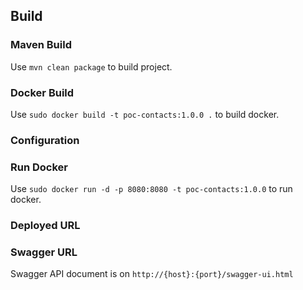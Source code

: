 ## Build

### Maven Build

Use `mvn clean package` to build project.


### Docker Build

Use `sudo docker build -t poc-contacts:1.0.0 .` to build docker.


### Configuration


### Run Docker

Use `sudo docker run -d -p 8080:8080 -t poc-contacts:1.0.0` to run docker.

### Deployed URL


### Swagger URL

Swagger API document is on `http://{host}:{port}/swagger-ui.html`